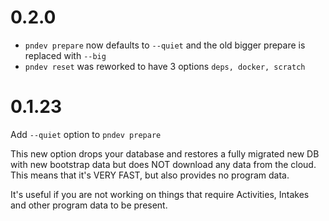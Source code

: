 # 0.2.0

* `pndev prepare` now defaults to `--quiet` and the old bigger prepare is replaced with `--big`
* `pndev reset` was reworked to have 3 options `deps, docker, scratch`

# 0.1.23

Add `--quiet` option to `pndev prepare`

This new option drops your database and restores a fully migrated new DB with new bootstrap data but does NOT download any data from the cloud.
This means that it's VERY FAST, but also provides no program data.

It's useful if you are not working on things that require Activities, Intakes and other program data to be present.
